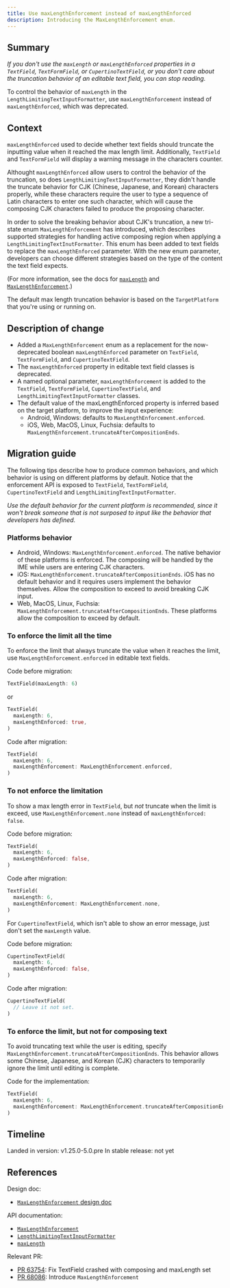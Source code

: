 ```yaml
---
title: Use maxLengthEnforcement instead of maxLengthEnforced
description: Introducing the MaxLengthEnforcement enum.
---
```


## Summary

_If you don't use the `maxLength` or `maxLengthEnforced` properties in a
`TextField`, `TextFormField`, or `CupertinoTextField`,
or you don't care about the truncation behavior of an
editable text field, you can stop reading._

To control the behavior of `maxLength`
in the `LengthLimitingTextInputFormatter`,
use `maxLengthEnforcement` instead of `maxLengthEnforced`, which was deprecated.

## Context

`maxLengthEnforced` used to decide whether text fields should truncate
the inputting value when it reached the max length limit. Additionally,
`TextField` and `TextFormField` will display a warning message in the
characters counter.

Althought `maxLengthEnforced` allow users to control the behavior of the
truncation, so does `LengthLimitingTextInputFormatter`, they didn't handle the
truncate behavior for CJK (Chinese, Japanese, and Korean) characters properly,
while these characters require the user to type a sequence of Latin characters
to enter one such character, which will cause the composing CJK characters
failed to produce the proposing character.

In order to solve the breaking behavior about CJK's truncation, a new tri-state
enum `MaxLengthEnforcement` has introduced, which describes supported strategies for handling active composing region when applying a `LengthLimitingTextInutFormatter`. This enum has been added to text fields to
replace the `maxLengthEnforced` parameter. With the new enum parameter, developers can choose different strategies based on the type of the content the text field expects.

(For more information, see the docs for [`maxLength`][] and
[`MaxLengthEnforcement`][].)

The default max length truncation behavior is based on the `TargetPlatform`
that you're using or running on.

## Description of change

* Added a `MaxLengthEnforcement` enum as a replacement for the now-deprecated
  boolean `maxLengthEnforced` parameter on `TextField`, `TextFormField`,
  and `CupertinoTextField`.
* The `maxLengthEnforced` property in editable text field classes is deprecated.
* A named optional parameter, `maxLengthEnforcement` is added to
  the `TextField`, `TextFormField`, `CupertinoTextField`,
  and `LengthLimitingTextInputFormatter` classes.
* The default value of the maxLengthEnforced property is inferred based on the
  target platform, to improve the input experience:
  * Android, Windows: defaults to `MaxLengthEnforcement.enforced`.
  * iOS, Web, MacOS, Linux, Fuchsia: defaults to
    `MaxLengthEnforcement.truncateAfterCompositionEnds`.

## Migration guide

The following tips describe how to produce common behaviors, and which behavior
is using on different platforms by default. Notice that the enforcement API is
exposed to `TextField`, `TextFormField`, `CupertinoTextField` and
`LengthLimitingTextInputFormatter`.

_Use the default behavior for the current platform is recommended, since it
won't break someone that is not surposed to input like the behavior that
developers has defined._

### Platforms behavior

* Android, Windows: `MaxLengthEnforcement.enforced`. The native behavior of
  these platforms is enforced. The composing will be handled by the IME while
  users are entering CJK characters.
* iOS: `MaxLengthEnforcement.truncateAfterCompositionEnds`. iOS has no default
  behavior and it requires users implement the behavior themselves. Allow the
  composition to exceed to avoid breaking CJK input.
* Web, MacOS, Linux, Fuchsia: `MaxLengthEnforcement.truncateAfterCompositionEnds`.
  These platforms allow the composition to exceed by default.

### To enforce the limit all the time

To enforce the limit that always truncate the value when it reaches the limit,
use `MaxLengthEnforcement.enforced` in editable text fields.

Code before migration:

<!-- skip -->
```dart
TextField(maxLength: 6)
```

or 

<!-- skip -->
```dart
TextField(
  maxLength: 6,
  maxLengthEnforced: true,
)
```

Code after migration:

<!-- skip -->
```dart
TextField(
  maxLength: 6,
  maxLengthEnforcement: MaxLengthEnforcement.enforced,
)
```

### To not enforce the limitation

To show a max length error in `TextField`, but _not_ truncate when the limit
is exceed, use `MaxLengthEnforcement.none` instead of
`maxLengthEnforced: false`.

Code before migration:

<!-- skip -->
```dart
TextField(
  maxLength: 6,
  maxLengthEnforced: false,
)
```

Code after migration:

<!-- skip -->
```dart
TextField(
  maxLength: 6,
  maxLengthEnforcement: MaxLengthEnforcement.none,
)
```

For `CupertinoTextField`, which isn't able to show an error message,
just don't set the `maxLength` value.

Code before migration:

<!-- skip -->
```dart
CupertinoTextField(
  maxLength: 6,
  maxLengthEnforced: false,
)
```

Code after migration:

<!-- skip -->
```dart
CupertinoTextField(
  // Leave it not set.
)
```

### To enforce the limit, but not for composing text

To avoid truncating text while the user is editing, specify
`MaxLengthEnforcement.truncateAfterCompositionEnds`. This behavior allows some
Chinese, Japanese, and Korean (CJK) characters to temporarily ignore the limit
until editing is complete.

Code for the implementation:

<!-- skip -->
```dart
TextField(
  maxLength: 6,
  maxLengthEnforcement: MaxLengthEnforcement.truncateAfterCompositionEnds, // <-- Temporarily lift the limit
)
```

## Timeline

Landed in version: v1.25.0-5.0.pre
In stable release: not yet

## References

Design doc:
* [`MaxLengthEnforcement` design doc][]

API documentation:
* [`MaxLengthEnforcement`][]
* [`LengthLimitingTextInputFormatter`][]
* [`maxLength`][]

Relevant PR:
* [PR 63754][]: Fix TextField crashed with composing and maxLength set
* [PR 68086][]: Introduce `MaxLengthEnforcement`

[PR 63754]: {{site.github}}//flutter/flutter/pull/63754

[PR 68086]: {{site.github}}/flutter/flutter/pull/68086

[`MaxLengthEnforcement` design doc]: /go/max-length-enforcement

[`MaxLengthEnforcement`]: {{site.master-api}}/flutter/services/MaxLengthEnforcement-class.html

[`LengthLimitingTextInputFormatter`]: {{site.master-api}}/flutter/services/LengthLimitingTextInputFormatter-class.html

[`maxLength`]: {{site.master-api}}/flutter/services/LengthLimitingTextInputFormatter/maxLength.html
